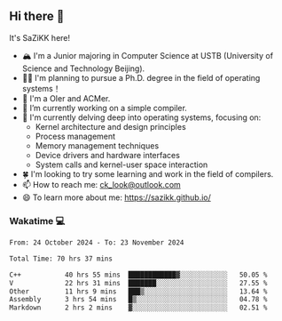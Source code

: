 ## Hi there 👋

It's SaZiKK here!

- 🏔️ I'm a Junior majoring in Computer Science  at USTB (University of Science and Technology Beijing).
- 🧑‍🎓 I'm planning to pursue a Ph.D. degree in the field of operating systems！
- 🚀 I'm a OIer and ACMer.
- 🔭 I’m currently working on a simple compiler.
- 🌱 I'm currently delving deep into operating systems, focusing on:
  - Kernel architecture and design principles
  - Process management
  - Memory management techniques
  - Device drivers and hardware interfaces
  - System calls and kernel-user space interaction
- 🍀 I'm looking to try some learning and work in the field of compilers.
- 📫 How to reach me: ck_look@outlook.com
- 😄 To learn more about me: https://sazikk.github.io/

  
<!--
**SaZiKK/SaZiKK** is a ✨ _special_ ✨ repository because its `README.md` (this file) appears on your GitHub profile.

Here are some ideas to get you started:

- 🔭 I’m currently working on ...
- 🌱 I’m currently learning ...
- 👯 I’m looking to collaborate on ...
- 🤔 I’m looking for help with ...
- 💬 Ask me about ...
- 📫 How to reach me: ...
- 😄 Pronouns: ...
- ⚡ Fun fact: ...
-->

### Wakatime 💻

<!--START_SECTION:waka-->

```txt
From: 24 October 2024 - To: 23 November 2024

Total Time: 70 hrs 37 mins

C++           40 hrs 55 mins  ████████████▓░░░░░░░░░░░░   50.05 %
V             22 hrs 31 mins  ███████░░░░░░░░░░░░░░░░░░   27.55 %
Other         11 hrs 9 mins   ███▒░░░░░░░░░░░░░░░░░░░░░   13.64 %
Assembly      3 hrs 54 mins   █▒░░░░░░░░░░░░░░░░░░░░░░░   04.78 %
Markdown      2 hrs 2 mins    ▓░░░░░░░░░░░░░░░░░░░░░░░░   02.51 %
```

<!--END_SECTION:waka-->
